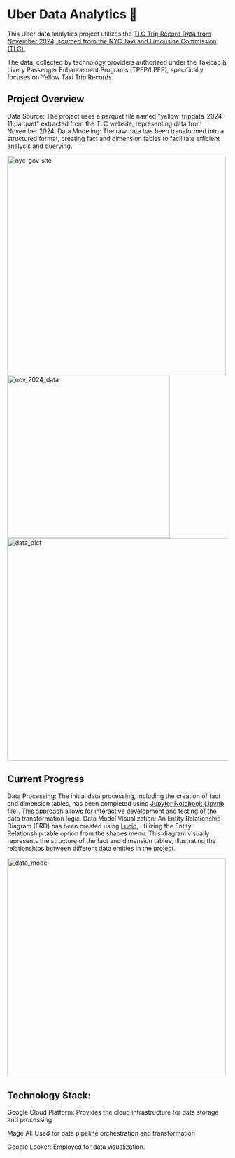 # Uber Data Analytics 🚗

This Uber data analytics project utilizes the [TLC Trip Record Data from November 2024, 
sourced from the NYC Taxi and Limousine Commission (TLC).](https://www.nyc.gov/site/tlc/about/tlc-trip-record-data.page)


The data, collected by technology providers authorized under the Taxicab & Livery Passenger Enhancement Programs (TPEP/LPEP), 
specifically focuses on Yellow Taxi Trip Records.


## Project Overview
Data Source: The project uses a parquet file named "yellow_tripdata_2024-11.parquet" extracted from the TLC website, representing data from November 2024.
Data Modeling: The raw data has been transformed into a structured format, creating fact and dimension tables to facilitate efficient analysis and querying.

<img width="500" alt="nyc_gov_site" src="https://github.com/user-attachments/assets/0e41f500-4f93-481e-b733-47fa6c4f9f33" /> <img width="372" alt="nov_2024_data" src="https://github.com/user-attachments/assets/20fa737b-3736-4ddb-b11d-2908bbc76e11" /> <img width="508" alt="data_dict" src="https://github.com/user-attachments/assets/f4cf3924-ec11-49e7-9f8e-6ca0f7c9126e" />


## Current Progress
Data Processing: The initial data processing, including the creation of fact and dimension tables, has been completed using [Jupyter Notebook (.ipynb file)](https://github.com/1adityakadam/uber_data_analytics/blob/a03044ba5f8f059354cf83075d024a32e12409b3/uber_data_analytics.ipynb). This approach allows for interactive development and testing of the data transformation logic.
Data Model Visualization: An Entity Relationship Diagram (ERD) has been created using [Lucid](https://lucid.app/lucidchart/4e1d0ad4-c876-43cc-8d45-90fcbffc2c55/edit?viewport_loc=-865%2C-466%2C3199%2C1828%2C0_0&invitationId=inv_9301afe3-e69f-4b1f-9c47-da0d6d6063d3), utilizing the Entity Relationship table option from the shapes menu. This diagram visually represents the structure of the fact and dimension tables, illustrating the relationships between different data entities in the project.

<img width="500" alt="data_model" src="https://github.com/user-attachments/assets/c6194384-0c3c-4fae-bc48-dc87c6793764"/>


## Technology Stack:

Google Cloud Platform: Provides the cloud infrastructure for data storage and processing

Mage AI: Used for data pipeline orchestration and transformation

Google Looker: Employed for data visualization.


